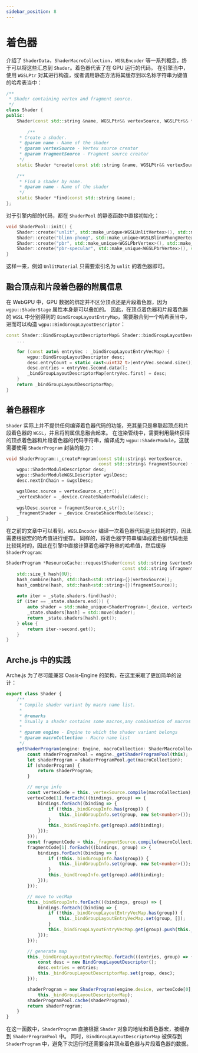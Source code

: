 ```yaml
---
sidebar_position: 8
---
```


# 着色器

介绍了 `ShaderData`，`ShaderMacroCollection`，`WGSLEncoder` 等一系列概念，终于可以将这些汇总到 `Shader`。着色器代表了在 GPU 运行的代码。
在引擎当中，使用 `WGSLPtr` 对其进行构造，或者调用静态方法将其缓存到以名称字符串为键值的哈希表当中：
```cpp
/**
 * Shader containing vertex and fragment source.
 */
class Shader {
public:    
    Shader(const std::string &name, WGSLPtr&& vertexSource, WGSLPtr&& fragmentSource);
    
        /**
     * Create a shader.
     * @param name - Name of the shader
     * @param vertexSource - Vertex source creator
     * @param fragmentSource - Fragment source creator
     */
    static Shader *create(const std::string &name, WGSLPtr&& vertexSource, WGSLPtr&& fragmentSource);
    
    /**
     * Find a shader by name.
     * @param name - Name of the shader
     */
    static Shader *find(const std::string &name);
};
```

对于引擎内部的代码，都在 `ShaderPool` 的静态函数中直接初始化：
```cpp
void ShaderPool::init() {
    Shader::create("unlit", std::make_unique<WGSLUnlitVertex>(), std::make_unique<WGSLUnlitFragment>());
    Shader::create("blinn-phong", std::make_unique<WGSLBlinnPhongVertex>(), std::make_unique<WGSLBlinnPhongFragment>());
    Shader::create("pbr", std::make_unique<WGSLPbrVertex>(), std::make_unique<WGSLPbrFragment>(true));
    Shader::create("pbr-specular", std::make_unique<WGSLPbrVertex>(), std::make_unique<WGSLPbrFragment>(false));
}
```

这样一来，例如 `UnlitMaterial` 只需要索引名为 `unlit` 的着色器即可。

## 融合顶点和片段着色器的附属信息
在 WebGPU 中，GPU 数据的绑定并不区分顶点还是片段着色器，因为 `wgpu::ShaderStage` 属性本身是可以叠加的。
因此，在顶点着色器和片段着色器的 `WGSL` 中分别得到的 `BindGroupLayoutEntryMap`，需要融合到一个哈希表当中，进而可以构造 `wgpu::BindGroupLayoutDescriptor`：
```cpp
const Shader::BindGroupLayoutDescriptorMap& Shader::bindGroupLayoutDescriptors(const ShaderMacroCollection& macros) {
    ...

    for (const auto& entryVec : _bindGroupLayoutEntryVecMap) {
        wgpu::BindGroupLayoutDescriptor desc;
        desc.entryCount = static_cast<uint32_t>(entryVec.second.size());
        desc.entries = entryVec.second.data();
        _bindGroupLayoutDescriptorMap[entryVec.first] = desc;
    }
    return _bindGroupLayoutDescriptorMap;
}
```

## 着色器程序
`Shader` 实际上并不提供任何编译着色器代码的功能，充其量只是串联起顶点和片段着色器的 `WGSL`，并且将附属信息融合起来。
在渲染管线中，需要利用最终获得的顶点着色器和片段着色器的代码字符串，编译成为 `wgpu::ShaderModule`，这就需要使用 `ShaderProgram` 封装的能力：
```cpp
void ShaderProgram::_createProgram(const std::string& vertexSource,
                                   const std::string& fragmentSource) {
    wgpu::ShaderModuleDescriptor desc;
    wgpu::ShaderModuleWGSLDescriptor wgslDesc;
    desc.nextInChain = &wgslDesc;

    wgslDesc.source = vertexSource.c_str();
    _vertexShader = _device.CreateShaderModule(&desc);
    
    wgslDesc.source = fragmentSource.c_str();
    _fragmentShader = _device.CreateShaderModule(&desc);
}
```

在之前的文章中可以看到，`WGSLEncoder` 编译一次着色器代码是比较耗时的，因此需要根据宏的哈希值进行缓存。
同样的，将着色器字符串编译成着色器代码也是比较耗时的，因此在引擎中直接计算着色器字符串的哈希值，然后缓存`ShaderProgram`:
```cpp
ShaderProgram *ResourceCache::requestShader(const std::string &vertexSource,
                                            const std::string &fragmentSource) {
    std::size_t hash{0U};
    hash_combine(hash, std::hash<std::string>{}(vertexSource));
    hash_combine(hash, std::hash<std::string>{}(fragmentSource));
    
    auto iter = _state.shaders.find(hash);
    if (iter == _state.shaders.end()) {
        auto shader = std::make_unique<ShaderProgram>(_device, vertexSource, fragmentSource);
        _state.shaders[hash] = std::move(shader);
        return _state.shaders[hash].get();
    } else {
        return iter->second.get();
    }
}
```

## Arche.js 中的实践
Arche.js 为了尽可能兼容 Oasis-Engine 的架构，在这里采取了更加简单的设计：
```ts
export class Shader {
    /**
     * Compile shader variant by macro name list.
     *
     * @remarks
     * Usually a shader contains some macros,any combination of macros is called shader variant.
     *
     * @param engine - Engine to which the shader variant belongs
     * @param macroCollection - Macro name list
     */
    getShaderProgram(engine: Engine, macroCollection: ShaderMacroCollection): ShaderProgram {
        const shaderProgramPool = engine._getShaderProgramPool(this);
        let shaderProgram = shaderProgramPool.get(macroCollection);
        if (shaderProgram) {
            return shaderProgram;
        }

        // merge info
        const vertexCode = this._vertexSource.compile(macroCollection);
        vertexCode[1].forEach(((bindings, group) => {
            bindings.forEach((binding => {
                if (!this._bindGroupInfo.has(group)) {
                    this._bindGroupInfo.set(group, new Set<number>());
                }
                this._bindGroupInfo.get(group).add(binding);
            }));
        }));
        const fragmentCode = this._fragmentSource.compile(macroCollection);
        fragmentCode[1].forEach(((bindings, group) => {
            bindings.forEach((binding => {
                if (!this._bindGroupInfo.has(group)) {
                    this._bindGroupInfo.set(group, new Set<number>());
                }
                this._bindGroupInfo.get(group).add(binding);
            }));
        }));

        // move to vecMap
        this._bindGroupInfo.forEach(((bindings, group) => {
            bindings.forEach((binding => {
                if (!this._bindGroupLayoutEntryVecMap.has(group)) {
                    this._bindGroupLayoutEntryVecMap.set(group, []);
                }
                this._bindGroupLayoutEntryVecMap.get(group).push(this._findEntry(group, binding));
            }));
        }));

        // generate map
        this._bindGroupLayoutEntryVecMap.forEach(((entries, group) => {
            const desc = new BindGroupLayoutDescriptor();
            desc.entries = entries;
            this._bindGroupLayoutDescriptorMap.set(group, desc);
        }));

        shaderProgram = new ShaderProgram(engine.device, vertexCode[0], fragmentCode[0],
            this._bindGroupLayoutDescriptorMap);
        shaderProgramPool.cache(shaderProgram);
        return shaderProgram;
    }
}
```
在这一函数中，`ShaderProgram` 直接根据 `Shader` 对象的地址和着色器宏，被缓存到 `ShaderProgramPool` 中。
同时，`BindGroupLayoutDescriptorMap` 被保存到 `ShaderProgram` 中，避免下次运行时还需要合并顶点着色器与片段着色器的数据。
